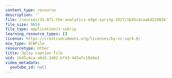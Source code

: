 ```yaml
---
content_type: resource
description: ''
file: /courses/15-071-the-analytics-edge-spring-2017/1b45c4caa6d22d82bfd3445afc18d4e3_D32g7Vv3_gA.srt
file_size: 9654
file_type: application/x-subrip
learning_resource_types: []
license: https://creativecommons.org/licenses/by-nc-sa/4.0/
ocw_type: OCWFile
resourcetype: Other
title: 3play caption file
uid: 1b45c4ca-a6d2-2d82-bfd3-445afc18d4e3
video_metadata:
  youtube_id: null
---
```

